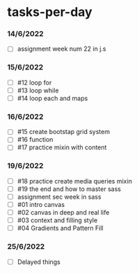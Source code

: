 # tasks-per-day
### 14/6/2022
- [ ] assignment week num 22 in j.s
### 15/6/2022
- [ ] #12 loop for
- [ ] #13 loop while 
- [ ] #14 loop each and maps
### 16/6/2022
- [ ] #15 create bootstap grid system
- [ ] #16 function
- [ ] #17 practice mixin with content
### 19/6/2022
- [ ] #18 practice create media queries mixin
- [ ] #19 the end and how to master sass
- [ ] assignment sec week in sass
- [ ] #01 intro canvas
- [ ] #02 canvas in deep and real life
- [ ] #03 context and filling style
- [ ] #04 Gradients and Pattern Fill
### 25/6/2022
- [ ] Delayed things
